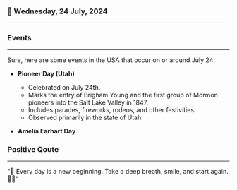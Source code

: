 ### 📅 Wednesday, 24 July, 2024
------
### Events
------
Sure, here are some events in the USA that occur on or around July 24:

- **Pioneer Day (Utah)**
  - Celebrated on July 24th.
  - Marks the entry of Brigham Young and the first group of Mormon pioneers into the Salt Lake Valley in 1847.
  - Includes parades, fireworks, rodeos, and other festivities.
  - Observed primarily in the state of Utah.

- **Amelia Earhart Day**
 
### Positive Qoute
------
"🌟 Every day is a new beginning. Take a deep breath, smile, and start again. 🌸✨"
